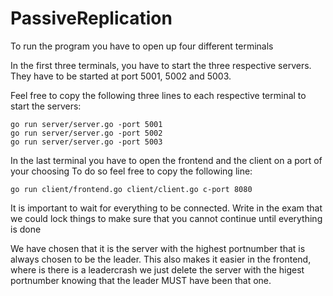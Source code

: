 # PassiveReplication

To run the program you have to open up four different terminals

In the first three terminals, you have to start the three respective servers. They have to be started at port 5001, 5002 and 5003.

Feel free to copy the following three lines to each respective terminal to start the servers:

    go run server/server.go -port 5001
    go run server/server.go -port 5002
    go run server/server.go -port 5003

In the last terminal you have to open the frontend and the client on a port of your choosing
To do so feel free to copy the following line:

    go run client/frontend.go client/client.go c-port 8080

It is important to wait for everything to be connected.
Write in the exam that we could lock things to make sure that you cannot continue until everything is done

We have chosen that it is the server with the highest portnumber that is always chosen to be the leader.
This also makes it easier in the frontend, where is there is a leadercrash we just delete the server with the higest portnumber
knowing that the leader MUST have been that one.
